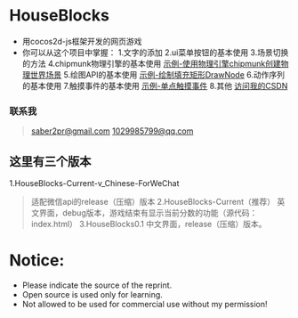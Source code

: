 # HouseBlocks
* 用cocos2d-js框架开发的网页游戏
* 你可以从这个项目中掌握：
1.文字的添加
2.ui菜单按钮的基本使用
3.场景切换的方法
4.chipmunk物理引擎的基本使用 [示例-使用物理引擎chipmunk创建物理世界场景](https://blog.csdn.net/u011607490/article/details/81347359)
5.绘图API的基本使用 [示例-绘制填充矩形DrawNode](https://blog.csdn.net/u011607490/article/details/81368195)
6.动作序列的基本使用
7.触摸事件的基本使用 [示例-单点触摸事件](https://blog.csdn.net/u011607490/article/details/81388344)
8.其他 [访问我的CSDN](https://blog.csdn.net/u011607490/article/list/1)
	
### 联系我
> saber2pr@gmail.com
> 1029985799@qq.com
## 这里有三个版本
1.HouseBlocks-Current-v_Chinese-ForWeChat
> 适配微信api的release（压缩）版本
2.HouseBlocks-Current（推荐）
> 英文界面，debug版本，游戏结束有显示当前分数的功能（源代码：index.html）
3.HouseBlocks0.1
> 中文界面，release（压缩）版本。
# Notice:
* Please indicate the source of the reprint.
* Open source is used only for learning.
* Not allowed to be used for commercial use without my permission!
